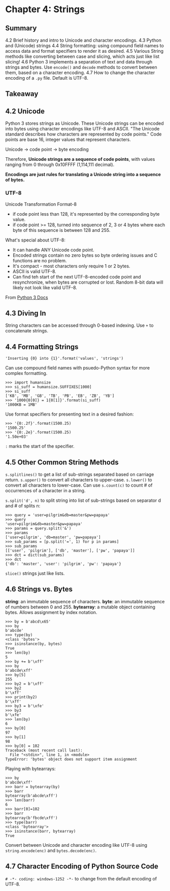 # Chapter 4: Strings

## Summary

4.2 Brief history and intro to Unicode and character encodings.
4.3 Python and (Unicode) strings
4.4 String formatting: using compound field names to access data and format specifiers to render it as desired.
4.5 Various String methods like converting between case and slicing, which acts just like list slicing!
4.6 Python 3 implements a separation of text and data through strings and bytes. Use `encode()` and `decode` methods to convert between them, based on a character encoding.
4.7 How to change the character encoding of a `.py` file. Default is UTF-8.


## Takeaway


## 4.2 Unicode
Python 3 stores strings as Unicode. These Unicode strings can be encoded into bytes using character encodings like UTF-8 and ASCII.
"The Unicode standard describes how characters are represented by code points."
Code points are base 16, integer values that represent characters.

Unicode -> code point -> byte encoding

Therefore, **Unicode strings are a sequence of code points**, with values ranging from 0 through 0x10FFFF (1,114,111 decimal).

**Encodings are just rules for translating a Unicode string into a sequence of bytes.**


### UTF-8
Unicode Transformation Format-8
* if code point less than 128, it's represented by the corresponding byte value.
* if code point >= 128, turned into sequence of 2, 3 or 4 bytes where each byte of this sequence is between 128 and 255.

What's special about UTF-8:
* It can handle ANY Unicode code point.
* Encoded strings contain no zero bytes so byte ordering issues and C functions are no problem.
* It's compact - most characters only require 1 or 2 bytes.
* ASCII is valid UTF-8.
* Can find teh start of the next UTF-8-encoded code point and resynchronize, when bytes are corrupted or lost. Random 8-bit data will likely not look like valid UTF-8.

From [Python 3 Docs](http://docs.python.org/3/howto/unicode.html)


## 4.3 Diving In
String characters can be accessed through 0-based indexing.
Use `+` to concatenate strings.


## 4.4 Formatting Strings
`'Inserting {0} into {1}'.format('values', 'strings')`

Can use compound field names with psuedo-Python syntax for more complex formatting.

    >>> import humansize
    >>> si_suff = humansize.SUFFIXES[1000]
    >>> si_suff
    ['KB', 'MB', 'GB', 'TB', 'PB', 'EB', 'ZB', 'YB']
    >>> '1000{0[0]} = 1{0[1]}'.format(si_suff)
    '1000KB = 1MB'

Use format specifiers for presenting text in a desired fashion:

    >>> '{0:.2f}'.format(1500.25)
    '1500.25'
    >>> '{0:.2e}'.format(1500.25)
    '1.50e+03'

`:` marks the start of the specifier.


## 4.5 Other Common String Methods
`s.splitlines()` to get a list of sub-strings separated based on carriage return.
`s.upper()` to convert all characters to upper-case.
`s.lower()` to convert all characters to lower-case.
Can use `s.count(c)` to count # of occurrences of a character in a string.

`s.split('d', n)` to split string into list of sub-strings based on separator d and # of splits n:

    >>> query = 'user=pilgrim&db=master&pw=papaya'
    >>> query
    'user=pilgrim&db=master&pw=papaya'
    >>> params = query.split('&')
    >>> params
    ['user=pilgrim', 'db=master', 'pw=papaya']
    >>> sub_params = [p.split('=', 1) for p in params]
    >>> sub_params
    [['user', 'pilgrim'], ['db', 'master'], ['pw', 'papaya']]
    >>> dct = dict(sub_params)
    >>> dct
    {'db': 'master', 'user': 'pilgrim', 'pw': 'papaya'}

`slice()` strings just like lists.


## 4.6 Strings vs. Bytes
**string**: an immutable sequence of characters.
**byte**: an immutable sequence of numbers between 0 and 255.
**bytearray**: a mutable object containing bytes. Allows assignment by index notation.

    >>> by = b'abcd\x65'
    >>> by
    b'abcde'
    >>> type(by)
    <class 'bytes'>
    >>> isinstance(by, bytes)
    True
    >>> len(by)
    5
    >>> by += b'\xff'
    >>> by
    b'abcde\xff'
    >>> by[5]
    255
    >>> by2 = b'\xff'
    >>> by2
    b'\xff'
    >>> print(by2)
    b'\xff'
    >>> by3 = b'\xfe'
    >>> by3
    b'\xfe'
    >>> len(by)
    6
    >>> by[0]
    97
    >>> by[1]
    98
    >>> by[0] = 102
    Traceback (most recent call last):
      File "<stdin>", line 1, in <module>
    TypeError: 'bytes' object does not support item assignment

Playing with bytearrays:

    >>> by
    b'abcde\xff'
    >>> barr = bytearray(by)
    >>> barr
    bytearray(b'abcde\xff')
    >>> len(barr)
    6
    >>> barr[0]=102
    >>> barr
    bytearray(b'fbcde\xff')
    >>> type(barr)
    <class 'bytearray'>
    >>> isinstance(barr, bytearray)
    True

Convert between Unicode and character encoding like UTF-8 using `string.encode(enc)` and `bytes.decode(enc)`.


## 4.7 Character Encoding of Python Source Code
`# -*- coding: windows-1252 -*-` to change from the default encoding of UTF-8.

